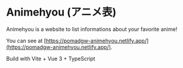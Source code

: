 # Animehyou (アニメ表)

Animehyou is a website to list informations about your favorite anime!

You can see at [https://pomadgw-animehyou.netlify.app/](https://pomadgw-animehyou.netlify.app/).

Build with Vite + Vue 3 + TypeScript
